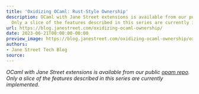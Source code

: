 ```yaml
---
title: 'Oxidizing OCaml: Rust-Style Ownership'
description: OCaml with Jane Street extensions is available from our public opam repo.
  Only a slice of the features described in this series are currently implemented.
url: https://blog.janestreet.com/oxidizing-ocaml-ownership/
date: 2023-06-21T00:00:00-00:00
preview_image: https://blog.janestreet.com/oxidizing-ocaml-ownership/oxidizing-ocaml-ownership.png
authors:
- Jane Street Tech Blog
source:
---
```


<p><em>OCaml with Jane Street extensions is available from our public <a href="https://github.com/janestreet/opam-repository/tree/with-extensions">opam repo</a>. Only a slice of the features described in this series are currently implemented.</em></p>


